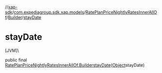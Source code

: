 //[xap-sdk](../../../../index.md)/[com.expediagroup.sdk.xap.models](../../index.md)/[RatePlanPriceNightlyRatesInnerAllOf](../index.md)/[Builder](index.md)/[stayDate](stay-date.md)

# stayDate

[JVM]\

public final [RatePlanPriceNightlyRatesInnerAllOf.Builder](index.md)[stayDate](stay-date.md)([Object](https://docs.oracle.com/javase/8/docs/api/java/lang/Object.html)stayDate)
